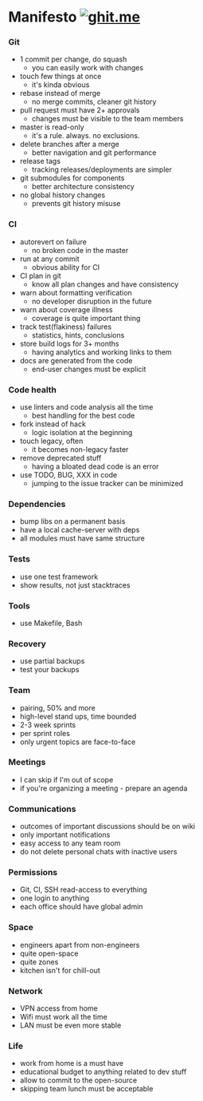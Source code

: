 # Manifesto [![ghit.me](https://ghit.me/badge.svg?repo=cristaloleg/manifesto)](https://ghit.me/repo/cristaloleg/manifesto)
### Git
- 1 commit per change, do squash
  - you can easily work with changes 
- touch few things at once
  - it's kinda obvious
- rebase instead of merge
  - no merge commits, cleaner git history
- pull request must have 2+ approvals
  - changes must be visible to the team members
- master is read-only
  - it's a rule. always. no exclusions.
- delete branches after a merge
  - better navigation and git performance
- release tags
  - tracking releases/deployments are simpler
- git submodules for components
  - better architecture consistency
- no global history changes
  - prevents git history misuse

### CI
- autorevert on failure
  - no broken code in the master
- run at any commit
  - obvious ability for CI
- CI plan in git
  - know all plan changes and have consistency
- warn about formatting verification
  - no developer disruption in the future
- warn about coverage illness
  - coverage is quite important thing
- track test(flakiness) failures
  - statistics, hints, conclusions
- store build logs for 3+ months
  - having analytics and working links to them
- docs are generated from the code
  - end-user changes must be explicit

### Code health
- use linters and code analysis all the time
  - best handling for the best code
- fork instead of hack
  - logic isolation at the beginning
- touch legacy, often
  - it becomes non-legacy faster
- remove deprecated stuff
  - having a bloated dead code is an error
- use TODO, BUG, XXX in code
  - jumping to the issue tracker can be minimized

### Dependencies
- bump libs on a permanent basis
- have a local cache-server with deps
- all modules must have same structure

### Tests
- use one test framework
- show results, not just stacktraces

### Tools
- use Makefile, Bash

### Recovery
- use partial backups
- test your backups

### Team
- pairing, 50% and more
- high-level stand ups, time bounded
- 2-3 week sprints
- per sprint roles
- only urgent topics are face-to-face

### Meetings
- I can skip if I'm out of scope
- if you're organizing a meeting - prepare an agenda

### Communications
- outcomes of important discussions should be on wiki
- only important notifications
- easy access to any team room
- do not delete personal chats with inactive users

### Permissions
- Git, CI, SSH read-access to everything
- one login to anything
- each office should have global admin

### Space
- engineers apart from non-engineers
- quite open-space
- quite zones
- kitchen isn't for chill-out

### Network
- VPN access from home
- Wifi must work all the time
- LAN must be even more stable

### Life
- work from home is a must have
- educational budget to anything related to dev stuff
- allow to commit to the open-source
- skipping team lunch must be acceptable
